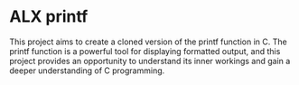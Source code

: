 # ALX printf

This project aims to create a cloned version of the printf function in C. The printf function is a powerful tool for displaying formatted output, and this project provides an opportunity to understand its inner workings and gain a deeper understanding of C programming.


